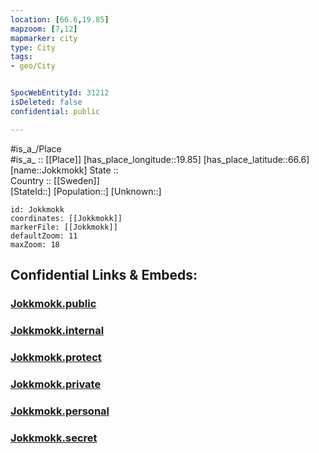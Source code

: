 ```yaml
---
location: [66.6,19.85] 
mapzoom: [7,12] 
mapmarker: city 
type: City
tags:
- geo/City


SpocWebEntityId: 31212
isDeleted: false
confidential: public

---
```

#is_a_/Place  
#is_a_ :: [[Place]] 
[has_place_longitude::19.85] 
[has_place_latitude::66.6] 
[name::Jokkmokk] 
State ::  
Country :: [[Sweden]]  
[StateId::] 
[Population::] 
[Unknown::] 


```leaflet
id: Jokkmokk
coordinates: [[Jokkmokk]] 
markerFile: [[Jokkmokk]] 
defaultZoom: 11 
maxZoom: 18
```


## Confidential Links & Embeds: 

### [Jokkmokk.public](/_public/\Earth\Continent\Europe\Europe~North\Sweden\Provinces~Sweden\Norrbotten\CityJokkmokk.public.md) 

### [Jokkmokk.internal](/_internal/\Earth\Continent\Europe\Europe~North\Sweden\Provinces~Sweden\Norrbotten\CityJokkmokk.internal.md) 

### [Jokkmokk.protect](/_protect/\Earth\Continent\Europe\Europe~North\Sweden\Provinces~Sweden\Norrbotten\CityJokkmokk.protect.md) 

### [Jokkmokk.private](/_private/\Earth\Continent\Europe\Europe~North\Sweden\Provinces~Sweden\Norrbotten\CityJokkmokk.private.md) 

### [Jokkmokk.personal](/_personal/\Earth\Continent\Europe\Europe~North\Sweden\Provinces~Sweden\Norrbotten\CityJokkmokk.personal.md) 

### [Jokkmokk.secret](/_secret/\Earth\Continent\Europe\Europe~North\Sweden\Provinces~Sweden\Norrbotten\CityJokkmokk.secret.md)

